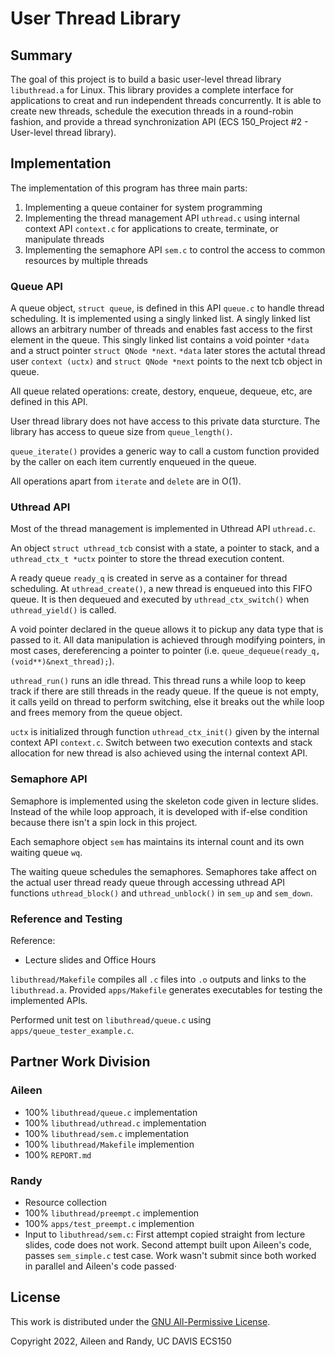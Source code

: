 # User Thread Library

## Summary

The goal of this project is to build a basic user-level thread library 
`libuthread.a` for Linux. This library provides a complete interface for 
applications to creat and run independent threads concurrently. It is able to 
create new threads, schedule the execution threads in a round-robin fashion, 
and provide a thread synchronization API (ECS 150_Project #2 - User-level
thread library).

## Implementation

The implementation of this program has three main parts:

1. Implementing a queue container for system programming
2. Implementing the thread management API `uthread.c` using internal context 
API `context.c` for applications to create, terminate, or manipulate threads
3. Implementing the semaphore API `sem.c` to control the access to common 
resources by multiple threads


### Queue API

A queue object, `struct queue`, is defined in this API `queue.c` to handle 
thread scheduling. It is implemented using a singly linked list. A singly linked
 list allows an arbitrary number of threads and enables fast access to the first
  element in the queue. This singly linked list contains a void pointer `*data` 
  and a struct pointer `struct QNode *next`. `*data` later stores the actutal 
  thread user `context (uctx)` and `struct QNode *next` points to the next tcb 
  object in queue. 

All queue related operations: create, destory, enqueue, dequeue, etc, are 
defined in this API.

User thread library does not have access to this private data sturcture. The 
library has access to queue size from `queue_length()`.

`queue_iterate()` provides a generic way to call a custom function provided by 
the caller on each item currently enqueued in the queue.

All operations apart from `iterate` and `delete` are in O(1).


### Uthread API

Most of the thread management is implemented in Uthread API `uthread.c`.

An object `struct uthread_tcb` consist with a state, a pointer to stack, and a `uthread_ctx_t *uctx` pointer to store the thread execution content. 

A ready queue `ready_q` is created in serve as a container for thread 
scheduling. At `uthread_create()`, a new thread is enqueued into this FIFO 
queue. It is then dequeued and executed by `uthread_ctx_switch()` when 
`uthread_yield()` is called. 

A void pointer declared in the queue allows it to pickup any data type that is 
passed to it. All data manipulation is achieved through modifying pointers, in 
most cases, dereferencing a pointer to pointer (i.e. `queue_dequeue(ready_q, (void**)&next_thread);`).

`uthread_run()` runs an idle thread. This thread runs a while loop to keep track
 if there are still threads in the ready queue. If the queue is not empty, it 
 calls yeild on thread to perform switching, else it breaks out the while loop 
 and frees memory from the queue object.

`uctx` is initialized through function `uthread_ctx_init()` given by the 
internal context API `context.c`. Switch between two execution contexts and 
stack allocation for new thread is also achieved using the internal context API.


### Semaphore API

Semaphore is implemented using the skeleton code given in lecture slides. 
Instead of the while loop approach, it is developed with if-else condition 
because there isn't a spin lock in this project.

Each semaphore object `sem` has maintains its internal count and its own waiting
 queue `wq`.

The waiting queue schedules the semaphores. Semaphores take affect on the actual
 user thread ready queue through accessing uthread API functions 
 `uthread_block()` and `uthread_unblock()` in `sem_up` and `sem_down`.

### Reference and Testing

Reference:
* Lecture slides and Office Hours

`libuthread/Makefile` compiles all `.c` files into `.o` outputs and links to 
the `libuthread.a`. Provided `apps/Makefile` generates executables for testing 
the implemented APIs.

Performed unit test on `libuthread/queue.c` using `apps/queue_tester_example.c`.

## Partner Work Division

### Aileen
* 100% `libuthread/queue.c` implementation
* 100% `libuthread/uthread.c` implementation
* 100% `libuthread/sem.c` implementation
* 100% `libuthread/Makefile` implemention
* 100% `REPORT.md`

### Randy
* Resource collection
* 100% `libuthread/preempt.c` implemention
* 100% `apps/test_preempt.c` implemention
* Input to `libuthread/sem.c`: First attempt copied straight from lecture 
slides, code does not work. Second attempt built upon Aileen's code, passes 
`sem_simple.c` test case. Work wasn't submit since both worked in parallel and 
Aileen's code passed⋅

## License

This work is distributed under the [GNU All-Permissive
License](https://spdx.org/licenses/FSFAP.html).

Copyright 2022, Aileen and Randy, UC DAVIS ECS150
